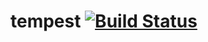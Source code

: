 # tempest [![Build Status](https://travis-ci.com/evanjaramillo/tempest.svg?branch=master)](https://travis-ci.com/evanjaramillo/tempest)
